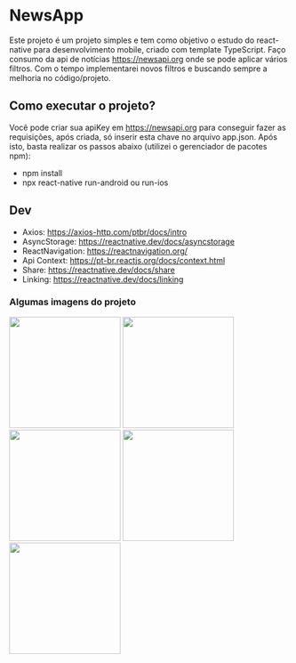 # NewsApp
Este projeto é um projeto simples e tem como objetivo o estudo do react-native para desenvolvimento mobile, criado com template TypeScript. Faço consumo da api de notícias https://newsapi.org onde se pode aplicar vários filtros. Com o tempo implementarei novos filtros e buscando sempre a melhoria no código/projeto.

## Como executar o projeto?
Você pode criar sua apiKey em https://newsapi.org para conseguir fazer as requisições, após criada, só inserir esta chave no arquivo app.json. Após isto, basta realizar os passos abaixo (utilizei o gerenciador de pacotes npm):
  - npm install
  - npx react-native run-android ou run-ios
 
## Dev
  - Axios: https://axios-http.com/ptbr/docs/intro
  - AsyncStorage: https://reactnative.dev/docs/asyncstorage
  - ReactNavigation: https://reactnavigation.org/
  - Api Context: https://pt-br.reactjs.org/docs/context.html
  - Share: https://reactnative.dev/docs/share
  - Linking: https://reactnative.dev/docs/linking

### Algumas imagens do projeto
<div flex-direction:"row">
  <img src="https://user-images.githubusercontent.com/48955667/166266649-7a0a5eb9-99f4-4229-9c57-73da157b0eff.png" width="200px" />
  <img src="https://user-images.githubusercontent.com/48955667/166267027-d1cacde2-2345-48cd-a07e-d13f1e4f0d2c.png" width="200px" />
  <img src="https://user-images.githubusercontent.com/48955667/168917048-0e2ab004-9b89-4cce-8d1a-d7dab52b4563.png" width="200px" />
  <img src="https://user-images.githubusercontent.com/48955667/168616352-a46ad5f5-e1ba-41e1-bc6b-d7332021f5a0.png" width="200px" />
  <img src="https://user-images.githubusercontent.com/48955667/168917182-f0f3d1b3-2256-47f6-b4c2-da2efb2ff3f9.gif" width="200px" />
</div>
